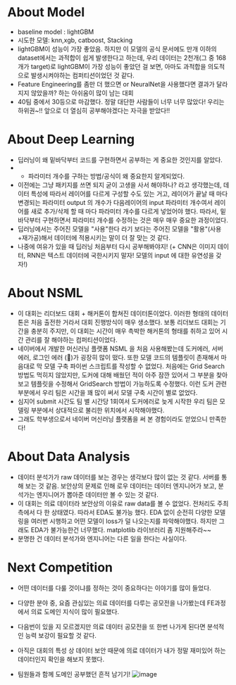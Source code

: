 # About Model
- baseline model : lightGBM
- 시도한 모델: knn,xgb, catboost, Stacking
- lightGBM이 성능이 가장 좋았음. 하지만 이 모델의 공식 문서에도 만개 이하의 dataset에서는 과적합이 쉽게 발생한다고 하는데, 우리 데이터는 2천개(그 중 168개가 target)로 lightGBM이 가장 성능이 좋았던 걸 보면, 아마도 과적합을 의도적으로 발생시켜야하는 컴퍼티션이었던 것 같다.
- Feature Engineering를 좀만 더 했으면 or NeuralNet을 사용했다면 결과가 달라지지 않았을까? 하는 아쉬움이 많이 남는 대회
- 40팀 중에서 30등으로 마감했다. 정말 대단한 사람들이 너무 너무 많았다! 우리는 하위권~!! 앞으로 더 열심히 공부해야겠다는 자극을 받았다!!

# About Deep Learning
- 딥러닝이 왜 밑바닥부터 코드를 구현하면서 공부하는 게 중요한 것인지를 알았다.
- + 파라미터 개수를 구하는 방법/공식이 왜 중요한지 알게되었다.
- 이전에는 그냥 패키지를 쓰면 되지 굳이 고생을 사서 해야하나? 라고 생각했는데, 데이터 특성에 따라서 레이어를 다르게 구성할 수도 있는 거고, 레이어가 끝날 때 마다 변경되는 파라미터 output 의 개수가 다음레이어의 input 파라미터 개수여서 레이어를 새로 추가/삭제 할 때 마다 파라미터 개수를 다르게 넣었어야 했다. 따라서, 밑바닥부터 구현하면서 파라미터 개수를 수정하는 것은 매우 매우 중요한 과정이었다.
- 딥러닝에서는 주어진 모델을 "사용"한다 라기 보다는 주어진 모델을 "활용"(사용+재가공)해서 데이터에 적용시키는 말이 더 잘 맞는 것 같다.
- 나중에 여유가 있을 때 딥러닝 처음부터 다시 공부해봐야지! (+ CNN은 이미지 데이터, RNN은 텍스트 데이터에 국한시키지 말자! 모델의 input 에 대한 유연성을 갖자!)

# About NSML
- 이 대회는 리더보드 대회 + 해커톤이 합쳐진 데이터톤이었다. 이러한 형태의 데이터톤은 처음 출전한 거라서 대회 진행방식이 매우 생소했다. 보통 리더보드 대회는 기간을 충분히 주지만, 이 대회는 시간이 매우 촉박한 해커톤의 형태를 취하고 있어 시간 관리를 잘 해야하는 컴퍼티션이었다.
- 네이버에서 개발한 머신러닝 플랫폼 NSML 을 처음 사용해봤는데 도커에러, 서버 에러, 로그인 에러 (&#129327;)가 굉장히 많이 떴다. 또한 모델 코드의 템플릿이 존재해서 마음대로 막 모델 구축 파이썬 스크립트를 작성할 수 없었다. 처음에는 Grid Search 방법도 먹히지 않았지만, 도커에 대해 배웠던 적이 아주 잠깐 있어서 그 부분을 찾아보고 템플릿을 수정해서 GridSearch 방법이 가능하도록 수정했다. 이런 도커 관련 부분에서 우리 팀은 시간을 꽤 많이 써서 모델 구축 시간이 별로 없었다.
- 심지어 submit 시간도 팀 별 시간당 1회여서 도커에러로 늦게 시작한 우리 팀은 모델링 부분에서 상대적으로 불리한 위치에서 시작해야했다.
- 그래도 학부생으로서 네이버 머신러닝 플랫폼을 써 본 경험이라도 얻었으니 만족한다! 

# About Data Analysis
- 데이터 분석가가 raw 데이터를 보는 경우는 생각보다 많이 없는 것 같다. 서버를 통해 보는 것 같음. 보안상의 문제로 인해 로우 데이터는 데이터 엔지니어가 보고, 분석가는 엔지니어가 뽑아준 데이터만 볼 수 있는 것 같다.
- 이 대회는 의료 데이터라 보안상의 이유로 raw data를 볼 수 없었다. 전처리도 주최측에서 다 한 상태였다. 따라서 EDA도 불가능 했다. EDA 없이 순전히 다양한 모델링을 여러번 시행하고 어떤 모델이 loss가 덜 나오는지를 파악해야했다. 하지만 그래도 EDA가 불가능한건 너무했다. matplotlib 라이브러리 좀 지원해주라~~
- 분명한 건 데이터 분석가와 엔지니어는 다른 일을 한다는 사실이다.

# Next Competition
- 어떤 데이터를 다룰 것이냐를 정하는 것이 중요하다는 이야기를 많이 들었다.
- 다양한 분야 중, 요즘 관심있는 의료 데이터를 다루는 공모전을 나가봤는데 FE과정에서 의료 도메인 지식이 많이 필요했다.
- 다음번이 있을 지 모르겠지만 의료 데이터 공모전을 또 한번 나가게 된다면 분석적인 능력 보강이 필요할 것 같다.
- 아직은 대회의 특성 상 데이터 보안 때문에 의료 데이터가 내가 정말 재미있어 하는 데이터인지 확인을 해보지 못했다.


- 팀원들과 함께 도메인 공부했던 흔적 남기기!
![image](https://user-images.githubusercontent.com/77769026/143005802-2a4d8b52-59b7-4b3e-a2f9-6e9e2ce93493.png)

